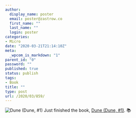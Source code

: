 ```yaml
---
author:
  display_name: poster
  email: poster@zastrow.co
  first_name: ""
  last_name: ""
  login: poster
categories:
- Micro
date: "2020-03-21T21:14:10Z"
meta:
  _wpcom_is_markdown: "1"
parent_id: "0"
password: ""
published: true
status: publish
tags:
- Book
title: ""
type: post
url: /2020/03/859/
---
```

<p><img src="{{ site.baseurl }}/assets/2020/03/34341969._SX50_.jpg" alt="Dune (Dune, #1)" /> Just finished the book, <a href="https://www.goodreads.com/review/show/3214980516?utm_medium=api&amp;utm_source=rss">Dune (Dune, #1)</a>. 📚</p>
